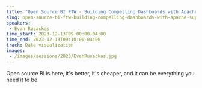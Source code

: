 ```yaml
---
title: "Open Source BI FTW - Building Compelling Dashboards with Apache Superset"
slug: open-source-bi-ftw-building-compelling-dashboards-with-apache-superset
speakers:
 - Evan Rusackas
time_start: 2023-12-13T09:00:00-04:00
time_end: 2023-12-13T09:10:00-04:00
track: Data visualization
images:
 - /images/sessions/2023/EvanRusackas.jpg
---
```


Open source BI is here, it's better, it's cheaper, and it can be everything you need it to be.